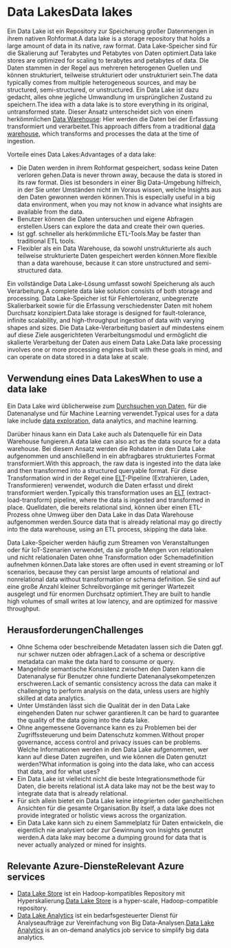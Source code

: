 # <a name="data-lakes"></a><span data-ttu-id="8848c-101">Data Lakes</span><span class="sxs-lookup"><span data-stu-id="8848c-101">Data lakes</span></span>

<span data-ttu-id="8848c-102">Ein Data Lake ist ein Repository zur Speicherung großer Datenmengen in ihrem nativen Rohformat.</span><span class="sxs-lookup"><span data-stu-id="8848c-102">A data lake is a storage repository that holds a large amount of data in its native, raw format.</span></span> <span data-ttu-id="8848c-103">Data Lake-Speicher sind für die Skalierung auf Terabytes und Petabytes von Daten optimiert.</span><span class="sxs-lookup"><span data-stu-id="8848c-103">Data lake stores are optimized for scaling to terabytes and petabytes of data.</span></span> <span data-ttu-id="8848c-104">Die Daten stammen in der Regel aus mehreren heterogenen Quellen und können strukturiert, teilweise strukturiert oder unstrukturiert sein.</span><span class="sxs-lookup"><span data-stu-id="8848c-104">The data typically comes from multiple heterogeneous sources, and may be structured, semi-structured, or unstructured.</span></span> <span data-ttu-id="8848c-105">Ein Data Lake ist dazu gedacht, alles ohne jegliche Umwandlung im ursprünglichen Zustand zu speichern.</span><span class="sxs-lookup"><span data-stu-id="8848c-105">The idea with a data lake is to store everything in its original, untransformed state.</span></span> <span data-ttu-id="8848c-106">Dieser Ansatz unterscheidet sich von einem herkömmlichen [Data Warehouse](../scenarios/data-warehousing.md): Hier werden die Daten bei der Erfassung transformiert und verarbeitet.</span><span class="sxs-lookup"><span data-stu-id="8848c-106">This approach differs from a traditional [data warehouse](../scenarios/data-warehousing.md), which transforms and processes the data at the time of ingestion.</span></span>

<span data-ttu-id="8848c-107">Vorteile eines Data Lakes:</span><span class="sxs-lookup"><span data-stu-id="8848c-107">Advantages of a data lake:</span></span>

- <span data-ttu-id="8848c-108">Die Daten werden in ihrem Rohformat gespeichert, sodass keine Daten verloren gehen.</span><span class="sxs-lookup"><span data-stu-id="8848c-108">Data is never thrown away, because the data is stored in its raw format.</span></span> <span data-ttu-id="8848c-109">Dies ist besonders in einer Big Data-Umgebung hilfreich, in der Sie unter Umständen nicht im Voraus wissen, welche Insights aus den Daten gewonnen werden können.</span><span class="sxs-lookup"><span data-stu-id="8848c-109">This is especially useful in a big data environment, when you may not know in advance what insights are available from the data.</span></span>
- <span data-ttu-id="8848c-110">Benutzer können die Daten untersuchen und eigene Abfragen erstellen.</span><span class="sxs-lookup"><span data-stu-id="8848c-110">Users can explore the data and create their own queries.</span></span>
- <span data-ttu-id="8848c-111">Ist ggf. schneller als herkömmliche ETL-Tools.</span><span class="sxs-lookup"><span data-stu-id="8848c-111">May be faster than traditional ETL tools.</span></span>
- <span data-ttu-id="8848c-112">Flexibler als ein Data Warehouse, da sowohl unstrukturierte als auch teilweise strukturierte Daten gespeichert werden können.</span><span class="sxs-lookup"><span data-stu-id="8848c-112">More flexible than a data warehouse, because it can store unstructured and semi-structured data.</span></span> 

<span data-ttu-id="8848c-113">Ein vollständige Data Lake-Lösung umfasst sowohl Speicherung als auch Verarbeitung.</span><span class="sxs-lookup"><span data-stu-id="8848c-113">A complete data lake solution consists of both storage and processing.</span></span> <span data-ttu-id="8848c-114">Data Lake-Speicher ist für Fehlertoleranz, unbegrenzte Skalierbarkeit sowie für die Erfassung verschiedenster Daten mit hohem Durchsatz konzipiert.</span><span class="sxs-lookup"><span data-stu-id="8848c-114">Data lake storage is designed for fault-tolerance, infinite scalability, and high-throughput ingestion of data with varying shapes and sizes.</span></span> <span data-ttu-id="8848c-115">Die Data Lake-Verarbeitung basiert auf mindestens einem auf diese Ziele ausgerichteten Verarbeitungsmodul und ermöglicht die skalierte Verarbeitung der Daten aus einem Data Lake.</span><span class="sxs-lookup"><span data-stu-id="8848c-115">Data lake processing involves one or more processing engines built with these goals in mind, and can operate on data stored in a data lake at scale.</span></span>

## <a name="when-to-use-a-data-lake"></a><span data-ttu-id="8848c-116">Verwendung eines Data Lakes</span><span class="sxs-lookup"><span data-stu-id="8848c-116">When to use a data lake</span></span>

<span data-ttu-id="8848c-117">Ein Data Lake wird üblicherweise zum [Durchsuchen von Daten](../scenarios/interactive-data-exploration.md), für die Datenanalyse und für Machine Learning verwendet.</span><span class="sxs-lookup"><span data-stu-id="8848c-117">Typical uses for a data lake include [data exploration](../scenarios/interactive-data-exploration.md), data analytics, and machine learning.</span></span> 

<span data-ttu-id="8848c-118">Darüber hinaus kann ein Data Lake auch als Datenquelle für ein Data Warehouse fungieren.</span><span class="sxs-lookup"><span data-stu-id="8848c-118">A data lake can also act as the data source for a data warehouse.</span></span> <span data-ttu-id="8848c-119">Bei diesem Ansatz werden die Rohdaten in den Data Lake aufgenommen und anschließend in ein abfragbares strukturiertes Format transformiert.</span><span class="sxs-lookup"><span data-stu-id="8848c-119">With this approach, the raw data is ingested into the data lake and then transformed into a structured queryable format.</span></span> <span data-ttu-id="8848c-120">Für diese Transformation wird in der Regel eine [ELT](../scenarios/etl.md#extract-load-and-transform-elt)-Pipeline (Extrahieren, Laden, Transformieren) verwendet, wodurch die Daten erfasst und direkt transformiert werden.</span><span class="sxs-lookup"><span data-stu-id="8848c-120">Typically this transformation uses an [ELT](../scenarios/etl.md#extract-load-and-transform-elt) (extract-load-transform) pipeline, where the data is ingested and transformed in place.</span></span> <span data-ttu-id="8848c-121">Quelldaten, die bereits relational sind, können über einen ETL-Prozess ohne Umweg über den Data Lake in das Data Warehouse aufgenommen werden.</span><span class="sxs-lookup"><span data-stu-id="8848c-121">Source data that is already relational may go directly into the data warehouse, using an ETL process, skipping the data lake.</span></span>

<span data-ttu-id="8848c-122">Data Lake-Speicher werden häufig zum Streamen von Veranstaltungen oder für IoT-Szenarien verwendet, da sie große Mengen von relationalen und nicht relationalen Daten ohne Transformation oder Schemadefinition aufnehmen können.</span><span class="sxs-lookup"><span data-stu-id="8848c-122">Data lake stores are often used in event streaming or IoT scenarios, because they can persist large amounts of relational and nonrelational data without transformation or schema definition.</span></span> <span data-ttu-id="8848c-123">Sie sind auf eine große Anzahl kleiner Schreibvorgänge mit geringer Wartezeit ausgelegt und für enormen Durchsatz optimiert.</span><span class="sxs-lookup"><span data-stu-id="8848c-123">They are built to handle high volumes of small writes at low latency, and are optimized for massive throughput.</span></span>

## <a name="challenges"></a><span data-ttu-id="8848c-124">Herausforderungen</span><span class="sxs-lookup"><span data-stu-id="8848c-124">Challenges</span></span>

- <span data-ttu-id="8848c-125">Ohne Schema oder beschreibende Metadaten lassen sich die Daten ggf. nur schwer nutzen oder abfragen.</span><span class="sxs-lookup"><span data-stu-id="8848c-125">Lack of a schema or descriptive metadata can make the data hard to consume or query.</span></span>
- <span data-ttu-id="8848c-126">Mangelnde semantische Konsistenz zwischen den Daten kann die Datenanalyse für Benutzer ohne fundierte Datenanalysekompetenzen erschweren.</span><span class="sxs-lookup"><span data-stu-id="8848c-126">Lack of semantic consistency across the data can make it challenging to perform analysis on the data, unless users are highly skilled at data analytics.</span></span>
- <span data-ttu-id="8848c-127">Unter Umständen lässt sich die Qualität der in den Data Lake eingehenden Daten nur schwer garantieren.</span><span class="sxs-lookup"><span data-stu-id="8848c-127">It can be hard to guarantee the quality of the data going into the data lake.</span></span> 
- <span data-ttu-id="8848c-128">Ohne angemessene Governance kann es zu Problemen bei der Zugriffssteuerung und beim Datenschutz kommen.</span><span class="sxs-lookup"><span data-stu-id="8848c-128">Without proper governance, access control and privacy issues can be problems.</span></span> <span data-ttu-id="8848c-129">Welche Informationen werden in den Data Lake aufgenommen, wer kann auf diese Daten zugreifen, und wie können die Daten genutzt werden?</span><span class="sxs-lookup"><span data-stu-id="8848c-129">What information is going into the data lake, who can access that data, and for what uses?</span></span>
- <span data-ttu-id="8848c-130">Ein Data Lake ist vielleicht nicht die beste Integrationsmethode für Daten, die bereits relational ist.</span><span class="sxs-lookup"><span data-stu-id="8848c-130">A data lake may not be the best way to integrate data that is already relational.</span></span>
- <span data-ttu-id="8848c-131">Für sich allein bietet ein Data Lake keine integrierten oder ganzheitlichen Ansichten für die gesamte Organisation.</span><span class="sxs-lookup"><span data-stu-id="8848c-131">By itself, a data lake does not provide integrated or holistic views across the organization.</span></span> 
- <span data-ttu-id="8848c-132">Ein Data Lake kann sich zu einem Sammelplatz für Daten entwickeln, die eigentlich nie analysiert oder zur Gewinnung von Insights genutzt werden.</span><span class="sxs-lookup"><span data-stu-id="8848c-132">A data lake may become a dumping ground for data that is never actually analyzed or mined for insights.</span></span>

## <a name="relevant-azure-services"></a><span data-ttu-id="8848c-133">Relevante Azure-Dienste</span><span class="sxs-lookup"><span data-stu-id="8848c-133">Relevant Azure services</span></span>

- <span data-ttu-id="8848c-134">[Data Lake Store](/azure/data-lake-store/) ist ein Hadoop-kompatibles Repository mit Hyperskalierung.</span><span class="sxs-lookup"><span data-stu-id="8848c-134">[Data Lake Store](/azure/data-lake-store/) is a hyper-scale, Hadoop-compatible repository.</span></span>
- <span data-ttu-id="8848c-135">[Data Lake Analytics](/azure/data-lake-analytics/) ist ein bedarfsgesteuerter Dienst für Analyseaufträge zur Vereinfachung von Big Data-Analysen.</span><span class="sxs-lookup"><span data-stu-id="8848c-135">[Data Lake Analytics](/azure/data-lake-analytics/) is an on-demand analytics job service to simplify big data analytics.</span></span>

